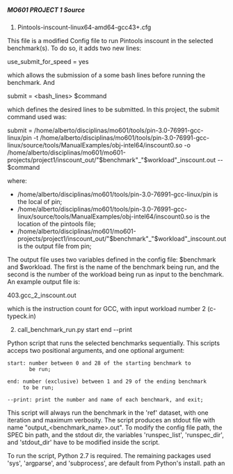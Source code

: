 ##### MO601 PROJECT 1 Source #####

1. Pintools-inscount-linux64-amd64-gcc43+.cfg

This file is a modified Config file to run Pintools inscount in the
selected benchmark(s). To do so, it adds two new lines:

use_submit_for_speed = yes

which allows the submission of a some bash lines before running the 
benchmark. And 

submit = <bash_lines> $command

which defines the desired lines to be submitted. In this project,
the submit command used was:

submit = /home/alberto/disciplinas/mo601/tools/pin-3.0-76991-gcc-linux/pin -t /home/alberto/disciplinas/mo601/tools/pin-3.0-76991-gcc-linux/source/tools/ManualExamples/obj-intel64/inscount0.so -o /home/alberto/disciplinas/mo601/mo601-projects/project1/inscount_out/"$benchmark"_"$workload"_inscount.out -- $command

where:

- /home/alberto/disciplinas/mo601/tools/pin-3.0-76991-gcc-linux/pin is the local of pin;
- /home/alberto/disciplinas/mo601/tools/pin-3.0-76991-gcc-linux/source/tools/ManualExamples/obj-intel64/inscount0.so 
  is the location of the pintools file;
- /home/alberto/disciplinas/mo601/mo601-projects/project1/inscount_out/"$benchmark"_"$workload"_inscount.out 
  is the output file from pin;
  
The output file uses two variables defined in the config file: 
$benchmark and $workload. The first is the name of the benchmark being
run, and the second is the number of the workload being run as input
to the benchmark. An example output file is:

403.gcc_2_inscount.out

which is the instruction count for GCC, with input workload number 2 
(c-typeck.in)

2. call_benchmark_run.py start end --print

Python script that runs the selected benchmarks sequentially. This scripts acceps two
positional arguments, and one optional argument:

    start: number between 0 and 28 of the starting benchmark to
           be run;
		  
    end: number (exclusive) between 1 and 29 of the ending benchmark
	     to be run;
		 
	--print: print the number and name of each benchmark, and exit;
	
	
This script will always run the benchmark in the 'ref' dataset, with
one iteration and maximum verbosity. The script produces an stdout
file with name "output_<benchmark_name>.out". To modify the config file
path, the SPEC bin path, and the stdout dir, the variables 'runspec_list',
'runspec_dir', and 'stdout_dir' have to be modified inside the script.

To run the script, Python 2.7 is required. The remaining packages used
'sys', 'argparse', and 'subprocess', are default from Python's install.
path an